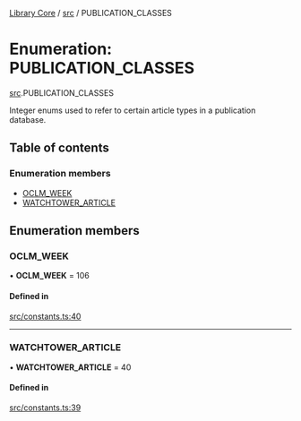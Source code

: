 [Library Core](../README.md) / [src](../modules/src.md) / PUBLICATION_CLASSES

# Enumeration: PUBLICATION\_CLASSES

[src](../modules/src.md).PUBLICATION_CLASSES

Integer enums used to refer to certain article types in a publication database.

## Table of contents

### Enumeration members

- [OCLM\_WEEK](src.publication_classes.md#oclm_week)
- [WATCHTOWER\_ARTICLE](src.publication_classes.md#watchtower_article)

## Enumeration members

### OCLM\_WEEK

• **OCLM\_WEEK** = 106

#### Defined in

[src/constants.ts:40](https://github.com/BenShelton/library-api/blob/master/packages/core/src/constants.ts#L40)

___

### WATCHTOWER\_ARTICLE

• **WATCHTOWER\_ARTICLE** = 40

#### Defined in

[src/constants.ts:39](https://github.com/BenShelton/library-api/blob/master/packages/core/src/constants.ts#L39)
